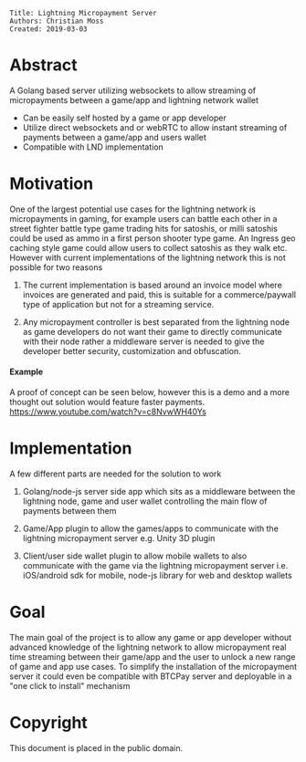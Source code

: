  
    Title: Lightning Micropayment Server
    Authors: Christian Moss
    Created: 2019-03-03


# Abstract

A Golang based server utilizing websockets to allow streaming of micropayments between a game/app and lightning network wallet

* Can be easily self hosted by a game or app developer
* Utilize direct websockets and or webRTC to allow instant streaming of payments between a game/app and users wallet
* Compatible with LND implementation


# Motivation

One of the largest potential use cases for the lightning network is micropayments in gaming, for example users can battle each other in a street fighter battle type game trading hits for satoshis, or milli satoshis could be used as ammo in a first person shooter type game. An Ingress geo caching style game could allow users to collect satoshis as they walk etc. However with current implementations of the lightning network this is not possible for two reasons

1. The current implementation is based around an invoice model where invoices are generated and paid, this is suitable for a commerce/paywall type of application but not for a streaming service.

2. Any micropayment controller is best separated from the lightning node as game developers do not want their game to directly communicate with their node rather a middleware server is needed to give the developer better security, customization and obfuscation.


#### Example
A proof of concept can be seen below, however this is a demo and a more thought out solution would feature faster payments.
https://www.youtube.com/watch?v=c8NvwWH40Ys



# Implementation
A few different parts are needed for the solution to work

1. Golang/node-js server side app which sits as a middleware between the lightning node, game and user wallet controlling the main flow of payments between them


2. Game/App plugin to allow the games/apps to communicate with the lightning micropayment server e.g. Unity 3D plugin


3. Client/user side wallet plugin to allow mobile wallets to also communicate with the game via the lightning micropayment server i.e. iOS/android sdk for mobile, node-js library for web and desktop wallets

# Goal
The main goal of the project is to allow any game or app developer without advanced knowledge of the lightning network to allow micropayment real time streaming between their game/app and the user to unlock a new range of game and app use cases.
To simplify the installation of the micropayment server it could even be compatible with BTCPay server and deployable in a "one click to install" mechanism

# Copyright

This document is placed in the public domain.
